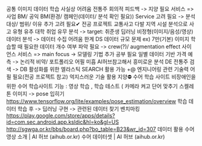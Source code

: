 공통
이미지 데이터 학습 사실상 어려움
전통주 회의적 피드백 -> 지양 필요
서비스 => 사업 BM/ 공익 BM(환경/ 캠페인(데이터/ 분석 확인 필요))
Service 고려 필요 -> 분석 대상/ 범위/ 이유 추가 고려 필요✔
전공 프로젝트
교통사고 다발 지역 시설 분석으로 사고 유형 유추
대학 취업 유무 분석 -> target: 취준생
딥러닝
비정형(이미지/음성/영상)  데이터 분석 -> 데이터 수집 어려움 한계
DS
데이터 규모 문제 ex) 7만(기본)
이미지 학습할 때 필요한 데이터 개수 여부 파악 필요 ->  crew(?)/ augmentation effect
사이언스 서비스 => main focus -> 모델링 기법 추가 공부 필요
일별 데이터 기반 가격 예측 -> 논리적 비약/ 포트폴리오 어필 미흡
AI허브참고해서 흥미로운 분석
DE
전통주 검색 -> DB 활성화를 위한 엘라스틱 SEARCH 활용 가능
+@ 엔지니어링 관련 기술력 어필 필요(전공 프로젝트 참고)
억지스러운 기술 활용 지양⛔
수어 학습 사이트
비장애인을 위한 수어 학습사이트
기능 : 영상 학습 , 학습 테스트 ( 카메라 켜고 단어 맞추기
스켈레톤 이미지 -> pose 입히기
https://www.tensorflow.org/lite/examples/pose_estimation/overview
학습 데이터 학습 후 -> 딥러닝 구현
 -> 관련된 데이터 찾기
벤치마킹
https://play.google.com/store/apps/details?id=com.sec.android.app.ksldic&hl=ko&gl=US
http://sgwga.or.kr/bbs/board.php?bo_table=B23&wr_id=307
데이터 활용
수어 영상 소개 | AI 허브 (aihub.or.kr)
수어 데이터셋 | AI 허브 (aihub.or.kr)


